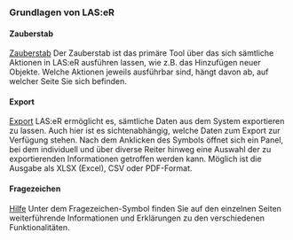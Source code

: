 ### Grundlagen von LAS:eR

#### Zauberstab
[Zauberstab]({{url_laser_static}}/media/organisation/magic_wand_icon.png "Zauberstab Icon")
Der Zauberstab ist das primäre Tool über das sich sämtliche Aktionen in LAS:eR ausführen lassen, wie z.B. das Hinzufügen neuer Objekte. Welche Aktionen jeweils ausführbar sind, hängt davon ab, auf welcher Seite Sie sich befinden.
  
#### Export
[Export]({{url_laser_static}}/media/organisation/export_icon.png "Export Icon")
LAS:eR ermöglicht es, sämtliche Daten aus dem System exportieren zu lassen. Auch hier ist es sichtenabhängig, welche Daten zum Export zur Verfügung stehen.
Nach dem Anklicken des Symbols öffnet sich ein Panel, bei dem individuell und über diverse Reiter hinweg eine Auswahl der zu exportierenden Informationen getroffen werden kann. Möglich ist die Ausgabe als XLSX (Excel), CSV oder PDF-Format.


#### Fragezeichen
[Hilfe]({{url_laser_static}}/media/organisation/help_icon.png "Hilfe Icon")
Unter dem Fragezeichen-Symbol finden Sie auf den einzelnen Seiten weiterführende Informationen und Erklärungen zu den verschiedenen Funktionalitäten. 

  
